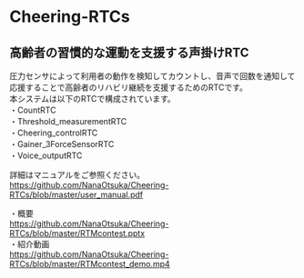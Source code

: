 # Cheering-RTCs
## 高齢者の習慣的な運動を支援する声掛けRTC
圧力センサによって利用者の動作を検知してカウントし、音声で回数を通知して応援することで高齢者のリハビリ継続を支援するためのRTCです。  
本システムは以下のRTCで構成されています。  
・CountRTC  
・Threshold_measurementRTC  
・Cheering_controlRTC  
・Gainer_3ForceSensorRTC  
・Voice_outputRTC  

詳細はマニュアルをご参照ください。  
https://github.com/NanaOtsuka/Cheering-RTCs/blob/master/user_manual.pdf  

・概要  
https://github.com/NanaOtsuka/Cheering-RTCs/blob/master/RTMcontest.pptx  
・紹介動画  
https://github.com/NanaOtsuka/Cheering-RTCs/blob/master/RTMcontest_demo.mp4  
